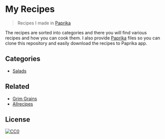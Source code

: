 # My Recipes
> Recipes I made in [Paprika](https://www.paprikaapp.com)

The recipes are sorted into categories and there you will find various recipes and how you can cook them. I also provide [Paprika](https://www.paprikaapp.com) files so you can clone this repository and easily download the recipes to Paprika app.

## Categories
- [Salads](salads/README.md#readme)

## Related
- [Grim Grains](http://grimgrains.com/)
- [Allrecipes](https://www.allrecipes.com/)

## License
[![CC0](http://mirrors.creativecommons.org/presskit/buttons/88x31/svg/cc-zero.svg)](https://creativecommons.org/publicdomain/zero/1.0/)